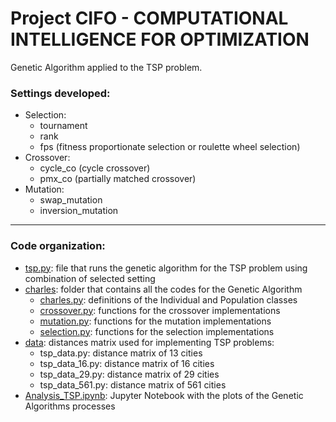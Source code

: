 # Project CIFO - COMPUTATIONAL INTELLIGENCE FOR OPTIMIZATION

Genetic Algorithm applied to the TSP problem.<br>
### Settings developed:
- Selection:
  - tournament
  - rank
  - fps (fitness proportionate selection or roulette wheel selection)
- Crossover:
  - cycle_co (cycle crossover)
  - pmx_co (partially matched crossover)
- Mutation:
  - swap_mutation
  - inversion_mutation

___

### Code organization:
- [tsp.py](https://github.com/anabeatrizfig/Comp_Intelligence_Optimization/blob/main/tsp.py): file that runs the genetic algorithm for the TSP problem using combination of selected setting
- [charles](https://github.com/anabeatrizfig/Comp_Intelligence_Optimization/tree/main/charles): folder that contains all the codes for the Genetic Algorithm 
  - [charles.py](https://github.com/anabeatrizfig/Comp_Intelligence_Optimization/blob/main/charles/charles.py): definitions of the Individual and Population classes
  - [crossover.py](https://github.com/anabeatrizfig/Comp_Intelligence_Optimization/blob/main/charles/crossover.py): functions for the crossover implementations
  - [mutation.py](https://github.com/anabeatrizfig/Comp_Intelligence_Optimization/blob/main/charles/mutation.py): functions for the mutation implementations
  - [selection.py](https://github.com/anabeatrizfig/Comp_Intelligence_Optimization/blob/main/charles/selection.py): functions for the selection implementations
- [data](https://github.com/anabeatrizfig/Comp_Intelligence_Optimization/tree/main/data): distances matrix used for implementing TSP problems:
  - tsp_data.py: distance matrix of 13 cities
  - tsp_data_16.py: distance matrix of 16 cities
  - tsp_data_29.py: distance matrix of 29 cities
  - tsp_data_561.py: distance matrix of 561 cities
- [Analysis_TSP.ipynb](https://github.com/anabeatrizfig/Comp_Intelligence_Optimization/blob/main/Analysis_TSP.ipynb): Jupyter Notebook with the plots of the Genetic Algorithms processes
